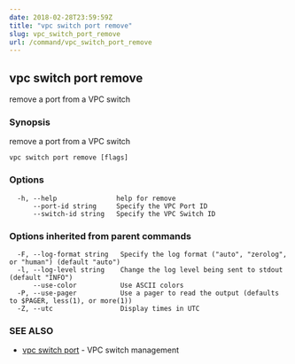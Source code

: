 ```yaml
---
date: 2018-02-28T23:59:59Z
title: "vpc switch port remove"
slug: vpc_switch_port_remove
url: /command/vpc_switch_port_remove
---
```

## vpc switch port remove

remove a port from a VPC switch

### Synopsis


remove a port from a VPC switch

```
vpc switch port remove [flags]
```

### Options

```
  -h, --help               help for remove
      --port-id string     Specify the VPC Port ID
      --switch-id string   Specify the VPC Switch ID
```

### Options inherited from parent commands

```
  -F, --log-format string   Specify the log format ("auto", "zerolog", or "human") (default "auto")
  -l, --log-level string    Change the log level being sent to stdout (default "INFO")
      --use-color           Use ASCII colors
  -P, --use-pager           Use a pager to read the output (defaults to $PAGER, less(1), or more(1))
  -Z, --utc                 Display times in UTC
```

### SEE ALSO
* [vpc switch port](/command/vpc_switch_port)	 - VPC switch management

